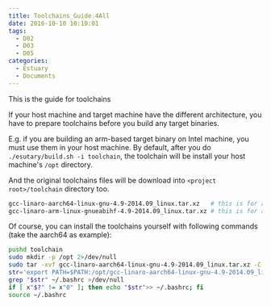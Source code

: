 ```yaml
---
title: Toolchains_Guide.4All
date: 2016-10-10 10:10:01
tags:
  - D02
  - D03
  - D05
categories:
  - Estuary
  - Documents
---
```

This is the guide for toolchains

<!--more-->

If your host machine and target machine have the different architecture, you have to prepare toolchains before you build any target binaries.

E.g. if you are building an arm-based target binary on Intel machine, you must use them in your host machine.
By default, after you do `./esutary/build.sh -i toolchain`, the toolchain will be install your host machine's `/opt` directory.

And the original toolchains files will be download into `<project root>/toolchain` directory too.
```bash
gcc-linaro-aarch64-linux-gnu-4.9-2014.09_linux.tar.xz   # this is for aarch64 architecture.
gcc-linaro-arm-linux-gnueabihf-4.9-2014.09_linux.tar.xz # this is for arm32 architecture.
```

Of course, you can install the toolchains yourself with following commands (take the aarch64 as example):
```bash
pushd toolchain
sudo mkdir -p /opt 2>/dev/null
sudo tar -xvf gcc-linaro-aarch64-linux-gnu-4.9-2014.09_linux.tar.xz -C /opt
str='export PATH=$PATH:/opt/gcc-linaro-aarch64-linux-gnu-4.9-2014.09_linux/bin' 
grep "$str" ~/.bashrc >/dev/null
if [ x"$?" != x"0" ]; then echo "$str">> ~/.bashrc; fi
source ~/.bashrc
```
